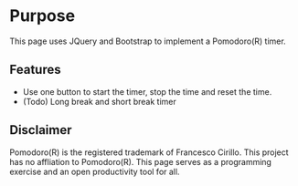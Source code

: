 # Purpose
This page uses JQuery and Bootstrap to implement a Pomodoro(R) timer.

## Features
* Use one button to start the timer, stop the time and reset the time.
* (Todo) Long break and short break timer

## Disclaimer
Pomodoro(R) is the registered trademark of Francesco Cirillo. This project has no affliation to Pomodoro(R). This page serves as a programming exercise and an open productivity tool for all.